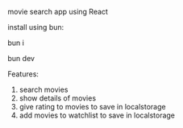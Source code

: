 movie search app using React

install using bun:

bun i

bun dev

Features:

1. search movies
2. show details of movies
3. give rating to movies to save in localstorage
4. add movies to watchlist to save in localstorage
